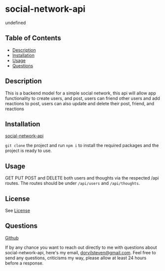 # social-network-api
  undefined

  ## Table of Contents
  
  - [Description](#Description)
  - [Installation](#Installation)
  - [Usage](#Usage)
  - [Questions](#Questions)
  
  ## Description 
  This is a backend model for a simple social network, this api will allow app functionality to create users, and post, users can friend other users and add reactions to post, users can also update and delete their post, friend, and reactions

  ## Installation
  [social-network-api](https://github.com/dorvilsteven/social-network-api)
  
  `git clone` the project and run `npm i` to install the required packages and the project is ready to use.

  ## Usage
  GET PUT POST and DELETE both users and thoughts via the respected /api routes. The routes should be under `/api/users` and `/api/thoughts`.

  ## License 
See [License](undefined)

  ## Questions
  
  [Github](https://www.github.com/dorvilsteven)
  
  If by any chance you want to reach out directly to me with questions about social-network-api, here's my email, dorvilsteven@gmail.com. Feel free to send any questions, criticisms  my way, please allow at least 24 hours before a response.
